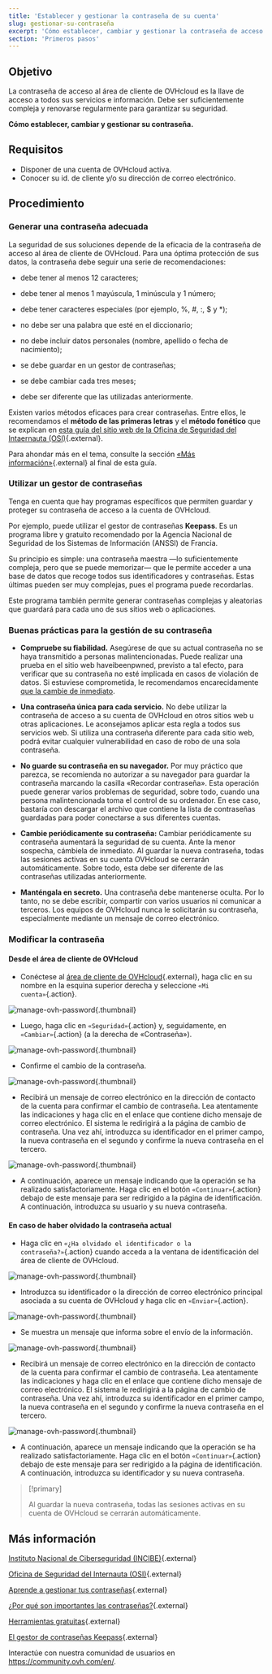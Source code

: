 ```yaml
---
title: 'Establecer y gestionar la contraseña de su cuenta'
slug: gestionar-su-contraseña
excerpt: 'Cómo establecer, cambiar y gestionar la contraseña de acceso al área de cliente de OVHcloud'
section: 'Primeros pasos'
---
```


## Objetivo

La contraseña de acceso al área de cliente de OVHcloud es la llave de acceso a todos sus servicios e información. Debe ser suficientemente compleja y renovarse regularmente para garantizar su seguridad.

**Cómo establecer, cambiar y gestionar su contraseña.**

## Requisitos
- Disponer de una cuenta de OVHcloud activa.
- Conocer su id. de cliente y/o su dirección de correo electrónico.

## Procedimiento

### Generar una contraseña adecuada

La seguridad de sus soluciones depende de la eficacia de la contraseña de acceso al área de cliente de OVHcloud. Para una óptima protección de sus datos, la contraseña debe seguir una serie de recomendaciones:

- debe tener al menos 12 caracteres;

- debe tener al menos 1 mayúscula, 1 minúscula y 1 número;

- debe tener caracteres especiales (por ejemplo, %, #, :, $ y \*);

- no debe ser una palabra que esté en el diccionario;

- no debe incluir datos personales (nombre, apellido o fecha de nacimiento);

- se debe guardar en un gestor de contraseñas;

- se debe cambiar cada tres meses;

- debe ser diferente que las utilizadas anteriormente.


Existen varios métodos eficaces para crear contraseñas. Entre ellos, le recomendamos el **método de las primeras letras** y el **método fonético** que se explican en [esta guía del sitio web de la Oficina de Seguridad del Intaernauta (OSI)](https://www.osi.es/es/contrasenas#robustas){.external}.

Para ahondar más en el tema, consulte la sección [«Más información»](https://docs.ovh.com/gb/en/customer/manage-password/#go-further_2){.external} al final de esta guía.

### Utilizar un gestor de contraseñas 

Tenga en cuenta que hay programas específicos que permiten guardar y proteger su contraseña de acceso a la cuenta de OVHcloud.

Por ejemplo, puede utilizar el gestor de contraseñas **Keepass**. Es un programa libre y gratuito recomendado por la Agencia Nacional de Seguridad de los Sistemas de Información (ANSSI) de Francia.

Su principio es simple: una contraseña maestra —lo suficientemente compleja, pero que se puede memorizar— que le permite acceder a una base de datos que recoge todos sus identificadores y contraseñas. Estas últimas pueden ser muy complejas, pues el programa puede recordarlas.

Este programa también permite generar contraseñas complejas y aleatorias que guardará para cada uno de sus sitios web o aplicaciones.

### Buenas prácticas para la gestión de su contraseña

- **Compruebe su fiabilidad.** Asegúrese de que su actual contraseña no se haya transmitido a personas malintencionadas. Puede realizar una prueba en el sitio web haveibeenpwned, previsto a tal efecto, para verificar que su contraseña no esté implicada en casos de violación de datos.
Si estuviese comprometida, le recomendamos encarecidamente [que la cambie de inmediato](./#modifier-votre-mot-de-passe).

- **Una contraseña única para cada servicio.** No debe utilizar la contraseña de acceso a su cuenta de OVHcloud en otros sitios web u otras aplicaciones. Le aconsejamos aplicar esta regla a todos sus servicios web. Si utiliza una contraseña diferente para cada sitio web, podrá evitar cualquier vulnerabilidad en caso de robo de una sola contraseña.

- **No guarde su contraseña en su navegador.** Por muy práctico que parezca, se recomienda no autorizar a su navegador para guardar la contraseña marcando la casilla «Recordar contraseña».  Esta operación puede generar varios problemas de seguridad, sobre todo, cuando una persona malintencionada toma el control de su ordenador. En ese caso, bastaría con descargar el archivo que contiene la lista de contraseñas guardadas para poder conectarse a sus diferentes cuentas.

- **Cambie periódicamente su contraseña:** Cambiar periódicamente su contraseña aumentará la seguridad de su cuenta. Ante la menor sospecha, cámbiela de inmediato. Al guardar la nueva contraseña, todas las sesiones activas en su cuenta OVHcloud se cerrarán automáticamente. Sobre todo, esta debe ser diferente de las contraseñas utilizadas anteriormente.

- **Manténgala en secreto.** Una contraseña debe mantenerse oculta. Por lo tanto, no se debe escribir, compartir con varios usuarios ni comunicar a terceros. Los equipos de OVHcloud nunca le solicitarán su contraseña, especialmente mediante un mensaje de correo electrónico.

### Modificar la contraseña


#### Desde el área de cliente de OVHcloud

- Conéctese al [área de cliente de OVHcloud](https://www.ovh.com/auth/?action=gotomanager){.external}, haga clic en su nombre en la esquina superior derecha y seleccione `«Mi cuenta»`{.action}.

![manage-ovh-password](images/account-password-modif-manager-step1.png){.thumbnail}

- Luego, haga clic en `«Seguridad»`{.action} y, seguidamente, en `«Cambiar»`{.action} (a la derecha de «Contraseña»).

![manage-ovh-password](images/account-password-modif-manager-step2.png){.thumbnail}

- Confirme el cambio de la contraseña.

![manage-ovh-password](images/account-password-modif-manager-step3.png){.thumbnail}

- Recibirá un mensaje de correo electrónico en la dirección de contacto de la cuenta para confirmar el cambio de contraseña. Lea atentamente las indicaciones y haga clic en el enlace que contiene dicho mensaje de correo electrónico. El sistema le redirigirá a la página de cambio de contraseña. Una vez ahí, introduzca su identificador en el primer campo, la nueva contraseña en el segundo y confirme la nueva contraseña en el tercero.

![manage-ovh-password](images/account-password-modif-manager-step4.png){.thumbnail}

- A continuación, aparece un mensaje indicando que la operación se ha realizado satisfactoriamente. Haga clic en el botón `«Continuar»`{.action} debajo de este mensaje para ser redirigido a la página de identificación. A continuación, introduzca su usuario y su nueva contraseña.


#### En caso de haber olvidado la contraseña actual

- Haga clic en `«¿Ha olvidado el identificador o la contraseña?»`{.action} cuando acceda a la ventana de identificación del área de cliente de OVHcloud.

![manage-ovh-password](images/account-password-modif-forgotten-step1.png){.thumbnail}

- Introduzca su identificador o la dirección de correo electrónico principal asociada a su cuenta de OVHcloud y haga clic en `«Enviar»`{.action}.

![manage-ovh-password](images/account-password-modif-forgotten-step2.png){.thumbnail}

- Se muestra un mensaje que informa sobre el envío de la información.

![manage-ovh-password](images/account-password-modif-forgotten-step3.png){.thumbnail}

- Recibirá un mensaje de correo electrónico en la dirección de contacto de la cuenta para confirmar el cambio de contraseña. Lea atentamente las indicaciones y haga clic en el enlace que contiene dicho mensaje de correo electrónico. El sistema le redirigirá a la página de cambio de contraseña. Una vez ahí, introduzca su identificador en el primer campo, la nueva contraseña en el segundo y confirme la nueva contraseña en el tercero.

![manage-ovh-password](images/account-password-modif-manager-step4.png){.thumbnail}

- A continuación, aparece un mensaje indicando que la operación se ha realizado satisfactoriamente. Haga clic en el botón `«Continuar»`{.action} debajo de este mensaje para ser redirigido a la página de identificación. A continuación, introduzca su identificador y su nueva contraseña.

> [!primary]
> 
> Al guardar la nueva contraseña, todas las sesiones activas en su cuenta de OVHcloud se cerrarán automáticamente.
> 

## Más información

[Instituto Nacional de Ciberseguridad (INCIBE)](https://www.incibe.es){.external}

[Oficina de Seguridad del Internauta (OSI)](https://www.osi.es){.external}

[Aprende a gestionar tus contraseñas](https://www.osi.es/es/contrasenas){.external}

[¿Por qué son importantes las contraseñas?]( https://www.osi.es/sites/default/files/docs/contrasenas01.pdf){.external}

[Herramientas gratuitas](https://www.osi.es/es/herramientas-gratuitas?herramienta_selec%5B0%5D=118){.external}

[El gestor de contraseñas Keepass](https://keepass.info/){.external}



Interactúe con nuestra comunidad de usuarios en <https://community.ovh.com/en/>.